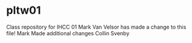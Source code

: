 # pltw01
Class repository for IHCC 01
Mark Van Velsor has made a change to this file!
Mark Made additional changes
Collin Svenby
